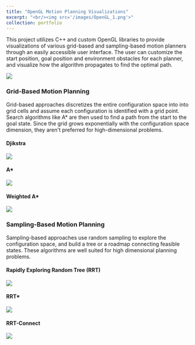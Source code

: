 ```yaml
---
title: "OpenGL Motion Planning Visualizations"
excerpt: "<br/><img src='/images/OpenGL_1.png'>"
collection: portfolio
---
```


This project utilizes C++ and custom OpenGL libraries to provide visualizations of various grid-based and sampling-based motion planners through an easily accessible user interface. The user can customize the start position, goal position and environment obstacles for each planner, and visualize how the algorithm propagates to find the optimal path. 

![](/images/opengl_ui.png)

### Grid-Based Motion Planning

Grid-based approaches discretizes the entire configuration space into into grid cells and assume each configuration is identified with a grid point. Search algorithms like A* are then used to find a path from the start to the goal state. Since the grid grows exponentially with the configuration space dimension, they aren't preferred for high-dimensional problems.

#### Djikstra

![](/images/djikstra.gif)

#### A*

![](/images/a_star.gif)

#### Weighted A*

![](/images/wastar.gif)

### Sampling-Based Motion Planning

Sampling-based approaches use random sampling to explore the configuration space, and build a tree or a roadmap connecting feasible states. These algorithms are well suited for high dimensional planning problems.

#### Rapidly Exploring Random Tree (RRT)

![](/images/rrt.gif)

#### RRT*

![](/images/rrt_star.gif)

#### RRT-Connect

![](/images/rrt_connect.gif)
